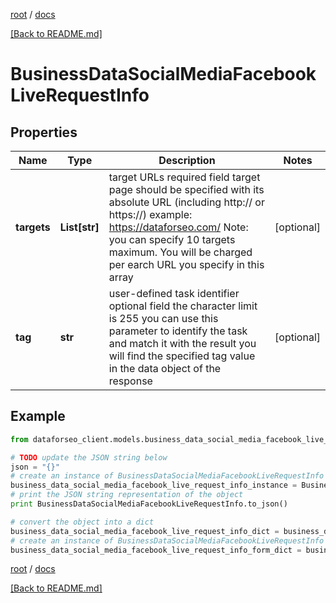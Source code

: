 [root](./../ "root") / [docs](./ "docs")

[[Back to README.md]](./../README.md "[Back to README.md]")

# BusinessDataSocialMediaFacebookLiveRequestInfo

## Properties

Name | Type | Description | Notes
------------ | ------------- | ------------- | -------------
**targets** | **List[str]** | target URLs required field target page should be specified with its absolute URL (including http:// or https://) example: https://dataforseo.com/ Note: you can specify 10 targets maximum. You will be charged per earch URL you specify in this array | [optional]
**tag** | **str** | user-defined task identifier optional field the character limit is 255 you can use this parameter to identify the task and match it with the result you will find the specified tag value in the data object of the response | [optional]

## Example

```python
from dataforseo_client.models.business_data_social_media_facebook_live_request_info import BusinessDataSocialMediaFacebookLiveRequestInfo

# TODO update the JSON string below
json = "{}"
# create an instance of BusinessDataSocialMediaFacebookLiveRequestInfo from a JSON string
business_data_social_media_facebook_live_request_info_instance = BusinessDataSocialMediaFacebookLiveRequestInfo.from_json(json)
# print the JSON string representation of the object
print BusinessDataSocialMediaFacebookLiveRequestInfo.to_json()

# convert the object into a dict
business_data_social_media_facebook_live_request_info_dict = business_data_social_media_facebook_live_request_info_instance.to_dict()
# create an instance of BusinessDataSocialMediaFacebookLiveRequestInfo from a dict
business_data_social_media_facebook_live_request_info_form_dict = business_data_social_media_facebook_live_request_info.from_dict(business_data_social_media_facebook_live_request_info_dict)
```

  

[root](./../ "root") / [docs](./ "docs")

[[Back to README.md]](./../README.md "[Back to README.md]")